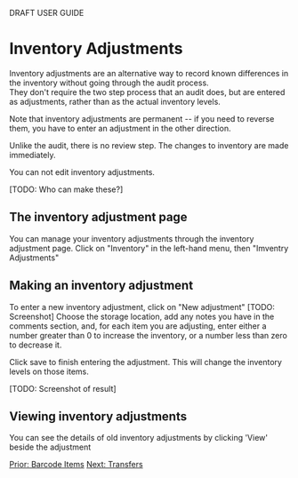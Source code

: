 DRAFT USER GUIDE

# Inventory Adjustments

Inventory adjustments are an alternative way to record known differences in the inventory without going through the audit process.  
They don't require the two step process that an audit does, but are entered as adjustments, rather than as the actual inventory levels.

Note that inventory adjustments are permanent -- if you need to reverse them,  you have to enter an adjustment in the other direction.

Unlike the audit, there is no review step.  The changes to inventory are made immediately.

You can not edit inventory adjustments.  

[TODO:  Who can make these?]

## The inventory adjustment page
You can manage your inventory adjustments through the inventory adjustment page.  Click on "Inventory" in the left-hand menu, then "Imventry Adjustments"

## Making an inventory adjustment
To enter a new inventory adjustment,  click on "New adjustment"
[TODO:  Screenshot]
Choose the storage location, add any notes you have in the comments section,  and, for each item you are adjusting, enter either a number greater than 0 to increase the inventory, or a number less than zero to decrease it.

Click save to finish entering the adjustment.  This will change the inventory levels on those items.

[TODO:  Screenshot of result]

## Viewing inventory adjustments

You can see the details of old inventory adjustments by clicking 'View' beside the adjustment




[Prior: Barcode Items](inventory_barcodes.md) [Next:  Transfers](inventory_transfers.md)
